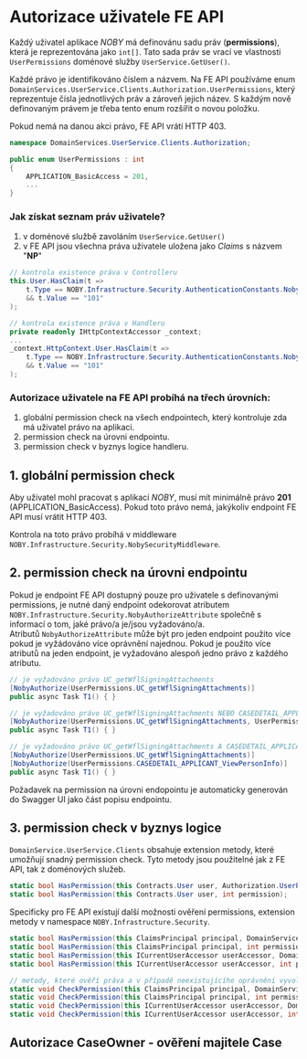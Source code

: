 ﻿# Autorizace uživatele FE API
Každý uživatel aplikace *NOBY* má definovánu sadu práv (**permissions**), která je reprezentována jako `int[]`.
Tato sada práv se vrací ve vlastnosti `UserPermissions` doménové služby `UserService.GetUser()`.

Každé právo je identifikováno číslem a názvem. 
Na FE API používáme enum `DomainServices.UserService.Clients.Authorization.UserPermissions`, který reprezentuje čísla jednotlivých práv a zároveň jejich název.
S každým nově definovaným právem je třeba tento enum rozšířit o novou položku.

Pokud nemá na danou akci právo, FE API vrátí HTTP 403.

```csharp
namespace DomainServices.UserService.Clients.Authorization;

public enum UserPermissions : int
{
    APPLICATION_BasicAccess = 201,
    ...
}
```

### Jak získat seznam práv uživatele?
1) v doménové službě zavoláním `UserService.GetUser()`
2) v FE API jsou všechna práva uživatele uložena jako *Claims* s názvem "**NP**"

```csharp
// kontrola existence práva v Controlleru
this.User.HasClaim(t => 
    t.Type == NOBY.Infrastructure.Security.AuthenticationConstants.NobyPermissionClaimType 
    && t.Value == "101"
);

// kontrola existence práva v Handleru
private readonly IHttpContextAccessor _context;
...
_context.HttpContext.User.HasClaim(t => 
    t.Type == NOBY.Infrastructure.Security.AuthenticationConstants.NobyPermissionClaimType 
    && t.Value == "101"
);
```

### Autorizace uživatele na FE API probíhá na třech úrovních:
1) globální permission check na všech endpointech, který kontroluje zda má uživatel právo na aplikaci.
2) permission check na úrovni endpointu.
3) permission check v byznys logice handleru.

## 1. globální permission check
Aby uživatel mohl pracovat s aplikací *NOBY*, musí mít minimálně právo **201** (APPLICATION_BasicAccess). 
Pokud toto právo nemá, jakýkoliv endpoint FE API musí vrátit HTTP 403.

Kontrola na toto právo probíhá v middleware `NOBY.Infrastructure.Security.NobySecurityMiddleware`.

## 2. permission check na úrovni endpointu
Pokud je endpoint FE API dostupný pouze pro uživatele s definovanými permissions, je nutné daný endpoint odekorovat atributem `NOBY.Infrastructure.Security.NobyAuthorizeAttribute` společně s informací o tom, jaké právo/a je/jsou vyžadováno/a.   
Atributů `NobyAuthorizeAttribute` může být pro jeden endpoint použito více pokud je vyžádováno více oprávnění najednou.
Pokud je použito více atributů na jeden endpoint, je vyžadováno alespoň jedno právo z každého atributu.

```csharp
// je vyžadováno právo UC_getWflSigningAttachments
[NobyAuthorize(UserPermissions.UC_getWflSigningAttachments)]
public async Task T1() { }

// je vyžadováno právo UC_getWflSigningAttachments NEBO CASEDETAIL_APPLICANT_ViewPersonInfo
[NobyAuthorize(UserPermissions.UC_getWflSigningAttachments, UserPermissions.CASEDETAIL_APPLICANT_ViewPersonInfo)]
public async Task T1() { }

// je vyžadováno právo UC_getWflSigningAttachments A CASEDETAIL_APPLICANT_ViewPersonInfo
[NobyAuthorize(UserPermissions.UC_getWflSigningAttachments)]
[NobyAuthorize(UserPermissions.CASEDETAIL_APPLICANT_ViewPersonInfo)]
public async Task T1() { }
```

Požadavek na permission na úrovni endopointu je automaticky generován do Swagger UI jako část popisu endpointu.

## 3. permission check v byznys logice
`DomainService.UserService.Clients` obsahuje extension metody, které umožňují snadný permission check.
Tyto metody jsou použitelné jak z FE API, tak z doménových služeb.

```csharp
static bool HasPermission(this Contracts.User user, Authorization.UserPermissions permission);
static bool HasPermission(this Contracts.User user, int permission);
```

Specificky pro FE API existují další možnosti ověření permissions, extension metody v namespace `NOBY.Infrastructure.Security`.

```csharp
static bool HasPermission(this ClaimsPrincipal principal, DomainServices.UserService.Clients.Authorization.UserPermissions permission);
static bool HasPermission(this ClaimsPrincipal principal, int permission);
static bool HasPermission(this ICurrentUserAccessor userAccessor, DomainServices.UserService.Clients.Authorization.UserPermissions permission);
static bool HasPermission(this ICurrentUserAccessor userAccessor, int permission);

// metody, které ověří práva a v případě neexistujícího oprávnění vyvolají vyjímku CisAuthorizationException
static void CheckPermission(this ClaimsPrincipal principal, DomainServices.UserService.Clients.Authorization.UserPermissions permission);
static void CheckPermission(this ClaimsPrincipal principal, int permission);
static void CheckPermission(this ICurrentUserAccessor userAccessor, DomainServices.UserService.Clients.Authorization.UserPermissions permission);
static void CheckPermission(this ICurrentUserAccessor userAccessor, int permission);
```

## Autorizace CaseOwner - ověření majitele Case

